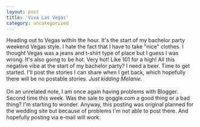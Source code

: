 ```yaml
---
layout: post
title: 'Viva Las Vegas'
category: uncategorized
---
```


Heading out to Vegas within the hour.  It's the start of my bachelor party weekend Vegas style.  I hate the fact that I have to take "nice" clothes.  I thought Vegas was a jeans and t-shirt type of place but I guess I was wrong.  It's also going to be hot.  Very hot!  Like 101 for a high!  All this negative vibe at the start of my bachelor party?  I need a beer.  Time to get started.  I'll post the stories I can share when I get back, which hopefully there will be no postable stories.  <i>Just kidding Melanie.</i><br /><br />On an unrelated note, I am once again having problems with Blogger.  Second time this week.  Was the sale to goggle.com a good thing or a bad thing?  I'm starting to wonder.  Anyway, this posting was original planned for the wedding site but because of problems I'm not able to post there.  And hopefully posting via e-mail will work.<br /><br />
